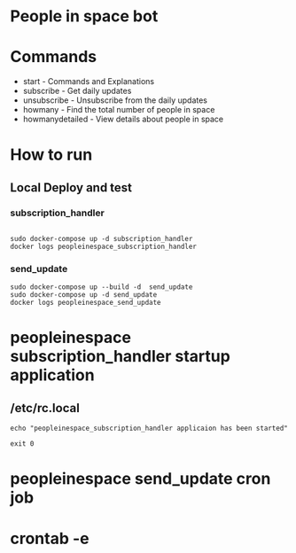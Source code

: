 # People in space bot



# Commands
- start - Commands and Explanations
- subscribe - Get daily updates
- unsubscribe - Unsubscribe from the daily updates
- howmany - Find the total number of people in space
- howmanydetailed - View details about people in space



# How to run


## Local Deploy and test

### subscription_handler
```

sudo docker-compose up -d subscription_handler
docker logs peopleinespace_subscription_handler

```


### send_update
```
sudo docker-compose up --build -d  send_update
sudo docker-compose up -d send_update
docker logs peopleinespace_send_update
```


# peopleinespace subscription_handler startup application
##  /etc/rc.local
```sudo -u jenkins screen -dm -S peopleinespace_subscription_handler bash -c 'cd /home/jenkins/workspace/Pipeline_BuildnDeploy_peopleinspace_bot_DEV; source .envrc;  python3 src/subscription_handler.py; exec bash'
echo "peopleinespace_subscription_handler applicaion has been started"

exit 0
```

# peopleinespace send_update cron job
# crontab -e
```05 08 * * * cd ~/workspace/Pipeline_BuildnDeploy_peopleinspace_bot_DEV && source .envrc && python3 src/send_update.py >> logs/send_updates_log.log a2>&1
```